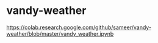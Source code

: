 # vandy-weather

https://colab.research.google.com/github/sameer/vandy-weather/blob/master/vandy_weather.ipynb

